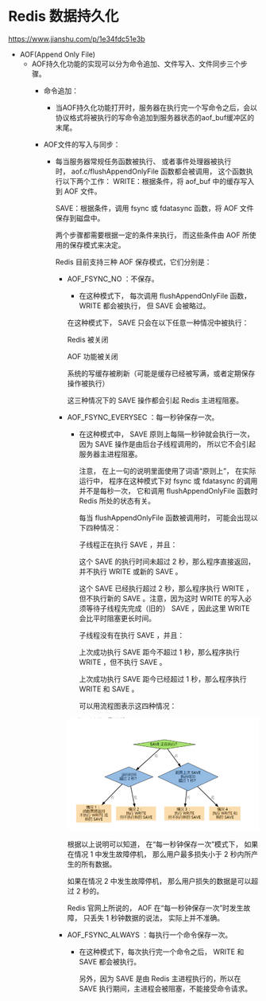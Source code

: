 # Redis 数据持久化
https://www.jianshu.com/p/1e34fdc51e3b
+ AOF(Append Only File)
    + AOF持久化功能的实现可以分为命令追加、文件写入、文件同步三个步骤。
        + 命令追加：
            + 当AOF持久化功能打开时，服务器在执行完一个写命令之后，会以协议格式将被执行的写命令追加到服务器状态的aof_buf缓冲区的末尾。
            
        + AOF文件的写入与同步：
            + 每当服务器常规任务函数被执行、 或者事件处理器被执行时， aof.c/flushAppendOnlyFile 函数都会被调用， 这个函数执行以下两个工作：
              WRITE：根据条件，将 aof_buf 中的缓存写入到 AOF 文件。

              SAVE：根据条件，调用 fsync 或 fdatasync 函数，将 AOF 文件保存到磁盘中。
              
              两个步骤都需要根据一定的条件来执行， 而这些条件由 AOF 所使用的保存模式来决定。
              
              Redis 目前支持三种 AOF 保存模式，它们分别是：
              
                + AOF_FSYNC_NO ：不保存。
              
                    + 在这种模式下， 每次调用 flushAppendOnlyFile 函数， WRITE 都会被执行， 但 SAVE 会被略过。
                  
                  在这种模式下， SAVE 只会在以下任意一种情况中被执行：
                  
                  Redis 被关闭
                  
                  AOF 功能被关闭
                  
                  系统的写缓存被刷新（可能是缓存已经被写满，或者定期保存操作被执行）
                  
                  这三种情况下的 SAVE 操作都会引起 Redis 主进程阻塞。
              
                + AOF_FSYNC_EVERYSEC ：每一秒钟保存一次。
              
                    + 在这种模式中， SAVE 原则上每隔一秒钟就会执行一次， 因为 SAVE 操作是由后台子线程调用的， 所以它不会引起服务器主进程阻塞。
                  
                      注意， 在上一句的说明里面使用了词语“原则上”， 在实际运行中， 程序在这种模式下对 fsync 或 fdatasync 的调用并不是每秒一次， 它和调用 flushAppendOnlyFile 函数时 Redis 所处的状态有关。
                      
                      每当 flushAppendOnlyFile 函数被调用时， 可能会出现以下四种情况：
                      
                      子线程正在执行 SAVE ，并且：
                      
                      这个 SAVE 的执行时间未超过 2 秒，那么程序直接返回，并不执行 WRITE 或新的 SAVE 。
                      
                      这个 SAVE 已经执行超过 2 秒，那么程序执行 WRITE ，但不执行新的 SAVE 。注意，因为这时 WRITE 的写入必须等待子线程先完成（旧的） SAVE ，因此这里 WRITE 会比平时阻塞更长时间。
                      
                      子线程没有在执行 SAVE ，并且：
                      
                      上次成功执行 SAVE 距今不超过 1 秒，那么程序执行 WRITE ，但不执行 SAVE 。
                      
                      上次成功执行 SAVE 距今已经超过 1 秒，那么程序执行 WRITE 和 SAVE 。
                      
                      可以用流程图表示这四种情况：
                      
                    ![avatar](./images/01.png)
                    
                    根据以上说明可以知道， 在“每一秒钟保存一次”模式下， 如果在情况 1 中发生故障停机， 那么用户最多损失小于 2 秒内所产生的所有数据。
                    
                    如果在情况 2 中发生故障停机， 那么用户损失的数据是可以超过 2 秒的。
                    
                    Redis 官网上所说的， AOF 在“每一秒钟保存一次”时发生故障， 只丢失 1 秒钟数据的说法， 实际上并不准确。
              
              + AOF_FSYNC_ALWAYS ：每执行一个命令保存一次。

                 + 在这种模式下，每次执行完一个命令之后， WRITE 和 SAVE 都会被执行。
                   
                   另外，因为 SAVE 是由 Redis 主进程执行的，所以在 SAVE 执行期间，主进程会被阻塞，不能接受命令请求。
                   
           